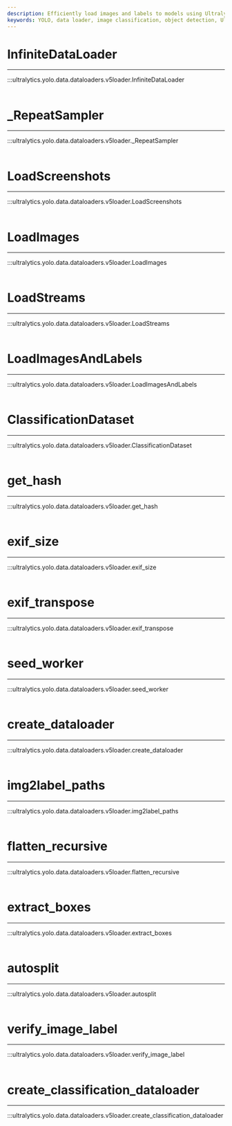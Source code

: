 ```yaml
---
description: Efficiently load images and labels to models using Ultralytics YOLO's InfiniteDataLoader, LoadScreenshots, and LoadStreams.
keywords: YOLO, data loader, image classification, object detection, Ultralytics
---
```


# InfiniteDataLoader
---
:::ultralytics.yolo.data.dataloaders.v5loader.InfiniteDataLoader
<br><br>

# _RepeatSampler
---
:::ultralytics.yolo.data.dataloaders.v5loader._RepeatSampler
<br><br>

# LoadScreenshots
---
:::ultralytics.yolo.data.dataloaders.v5loader.LoadScreenshots
<br><br>

# LoadImages
---
:::ultralytics.yolo.data.dataloaders.v5loader.LoadImages
<br><br>

# LoadStreams
---
:::ultralytics.yolo.data.dataloaders.v5loader.LoadStreams
<br><br>

# LoadImagesAndLabels
---
:::ultralytics.yolo.data.dataloaders.v5loader.LoadImagesAndLabels
<br><br>

# ClassificationDataset
---
:::ultralytics.yolo.data.dataloaders.v5loader.ClassificationDataset
<br><br>

# get_hash
---
:::ultralytics.yolo.data.dataloaders.v5loader.get_hash
<br><br>

# exif_size
---
:::ultralytics.yolo.data.dataloaders.v5loader.exif_size
<br><br>

# exif_transpose
---
:::ultralytics.yolo.data.dataloaders.v5loader.exif_transpose
<br><br>

# seed_worker
---
:::ultralytics.yolo.data.dataloaders.v5loader.seed_worker
<br><br>

# create_dataloader
---
:::ultralytics.yolo.data.dataloaders.v5loader.create_dataloader
<br><br>

# img2label_paths
---
:::ultralytics.yolo.data.dataloaders.v5loader.img2label_paths
<br><br>

# flatten_recursive
---
:::ultralytics.yolo.data.dataloaders.v5loader.flatten_recursive
<br><br>

# extract_boxes
---
:::ultralytics.yolo.data.dataloaders.v5loader.extract_boxes
<br><br>

# autosplit
---
:::ultralytics.yolo.data.dataloaders.v5loader.autosplit
<br><br>

# verify_image_label
---
:::ultralytics.yolo.data.dataloaders.v5loader.verify_image_label
<br><br>

# create_classification_dataloader
---
:::ultralytics.yolo.data.dataloaders.v5loader.create_classification_dataloader
<br><br>